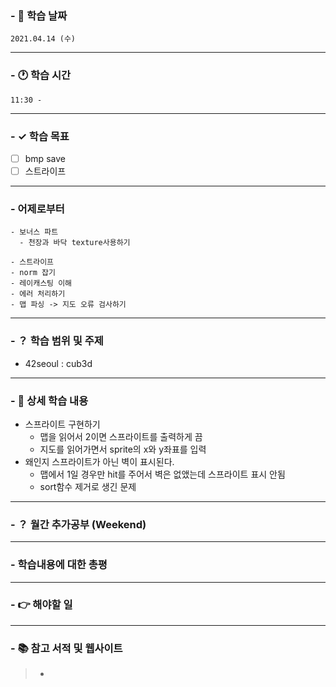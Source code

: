 ### - 📆 학습 날짜
	2021.04.14 (수)
___
### - 🕐 학습 시간
```
11:30 -
```
___
### - ✓ 학습 목표
- [ ] bmp save
- [ ] 스트라이프
___
### - 어제로부터
```
- 보너스 파트
  - 천장과 바닥 texture사용하기

- 스트라이프
- norm 잡기
- 레이캐스팅 이해
- 에러 처리하기
- 맵 파싱 -> 지도 오류 검사하기
```
___
### - ？ 학습 범위 및 주제
- 42seoul : cub3d
___
### - 📝 상세 학습 내용
- 스프라이트 구현하기
  - 맵을 읽어서 2이면 스프라이트를 출력하게 끔
  - 지도를 읽어가면서 sprite의 x와 y좌표를 입력
- 왜인지 스프라이트가 아닌 벽이 표시된다.
  - 맵에서 1일 경우만 hit를 주어서 벽은 없앴는데 스프라이트 표시 안됨
  - sort함수 제거로 생긴 문제
___
### - ？ 월간 추가공부 (Weekend)

___
### - 학습내용에 대한 총평

___
### - 👉 해야할 일

___
### - 📚 참고 서적 및 웹사이트
> - 